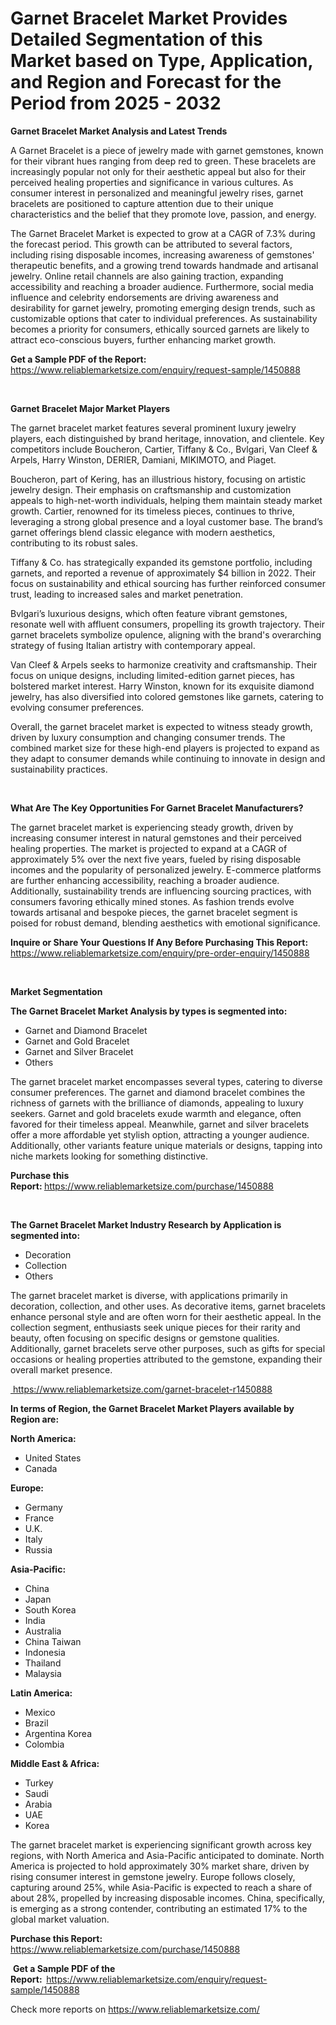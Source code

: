 <p><h1>Garnet Bracelet Market Provides Detailed Segmentation of this Market based on Type, Application, and Region and Forecast for the Period from 2025 - 2032</h1></p><p><strong>Garnet Bracelet Market Analysis and Latest Trends</strong></p>
<p><p>A Garnet Bracelet is a piece of jewelry made with garnet gemstones, known for their vibrant hues ranging from deep red to green. These bracelets are increasingly popular not only for their aesthetic appeal but also for their perceived healing properties and significance in various cultures. As consumer interest in personalized and meaningful jewelry rises, garnet bracelets are positioned to capture attention due to their unique characteristics and the belief that they promote love, passion, and energy.</p><p>The Garnet Bracelet Market is expected to grow at a CAGR of 7.3% during the forecast period. This growth can be attributed to several factors, including rising disposable incomes, increasing awareness of gemstones' therapeutic benefits, and a growing trend towards handmade and artisanal jewelry. Online retail channels are also gaining traction, expanding accessibility and reaching a broader audience. Furthermore, social media influence and celebrity endorsements are driving awareness and desirability for garnet jewelry, promoting emerging design trends, such as customizable options that cater to individual preferences. As sustainability becomes a priority for consumers, ethically sourced garnets are likely to attract eco-conscious buyers, further enhancing market growth.</p></p>
<p><strong>Get a Sample PDF of the Report:&nbsp;</strong> <a href="https://www.reliablemarketsize.com/enquiry/request-sample/1450888?utm_campaign=2042&utm_medium=2&utm_source=Github&utm_content=ia&utm_term=06022025&utm_id=garnet-bracelet">https://www.reliablemarketsize.com/enquiry/request-sample/1450888</a></p>
<p>&nbsp;</p>
<p><strong>Garnet Bracelet Major Market Players</strong></p>
<p><p>The garnet bracelet market features several prominent luxury jewelry players, each distinguished by brand heritage, innovation, and clientele. Key competitors include Boucheron, Cartier, Tiffany & Co., Bvlgari, Van Cleef & Arpels, Harry Winston, DERIER, Damiani, MIKIMOTO, and Piaget.</p><p>Boucheron, part of Kering, has an illustrious history, focusing on artistic jewelry design. Their emphasis on craftsmanship and customization appeals to high-net-worth individuals, helping them maintain steady market growth. Cartier, renowned for its timeless pieces, continues to thrive, leveraging a strong global presence and a loyal customer base. The brand’s garnet offerings blend classic elegance with modern aesthetics, contributing to its robust sales.</p><p>Tiffany & Co. has strategically expanded its gemstone portfolio, including garnets, and reported a revenue of approximately $4 billion in 2022. Their focus on sustainability and ethical sourcing has further reinforced consumer trust, leading to increased sales and market penetration.</p><p>Bvlgari’s luxurious designs, which often feature vibrant gemstones, resonate well with affluent consumers, propelling its growth trajectory. Their garnet bracelets symbolize opulence, aligning with the brand's overarching strategy of fusing Italian artistry with contemporary appeal.</p><p>Van Cleef & Arpels seeks to harmonize creativity and craftsmanship. Their focus on unique designs, including limited-edition garnet pieces, has bolstered market interest. Harry Winston, known for its exquisite diamond jewelry, has also diversified into colored gemstones like garnets, catering to evolving consumer preferences. </p><p>Overall, the garnet bracelet market is expected to witness steady growth, driven by luxury consumption and changing consumer trends. The combined market size for these high-end players is projected to expand as they adapt to consumer demands while continuing to innovate in design and sustainability practices.</p></p>
<p>&nbsp;</p>
<p><strong>What Are The Key Opportunities For Garnet Bracelet Manufacturers?</strong></p>
<p><p>The garnet bracelet market is experiencing steady growth, driven by increasing consumer interest in natural gemstones and their perceived healing properties. The market is projected to expand at a CAGR of approximately 5% over the next five years, fueled by rising disposable incomes and the popularity of personalized jewelry. E-commerce platforms are further enhancing accessibility, reaching a broader audience. Additionally, sustainability trends are influencing sourcing practices, with consumers favoring ethically mined stones. As fashion trends evolve towards artisanal and bespoke pieces, the garnet bracelet segment is poised for robust demand, blending aesthetics with emotional significance.</p></p>
<p><strong>Inquire or Share Your Questions If Any Before Purchasing This Report:</strong> <a href="https://www.reliablemarketsize.com/enquiry/pre-order-enquiry/1450888?utm_campaign=2042&utm_medium=2&utm_source=Github&utm_content=ia&utm_term=06022025&utm_id=garnet-bracelet">https://www.reliablemarketsize.com/enquiry/pre-order-enquiry/1450888</a></p>
<p>&nbsp;</p>
<p><strong>Market Segmentation</strong></p>
<p><strong>The Garnet Bracelet Market Analysis by types is segmented into:</strong></p>
<p><ul><li>Garnet and Diamond Bracelet</li><li>Garnet and Gold Bracelet</li><li>Garnet and Silver Bracelet</li><li>Others</li></ul></p>
<p><p>The garnet bracelet market encompasses several types, catering to diverse consumer preferences. The garnet and diamond bracelet combines the richness of garnets with the brilliance of diamonds, appealing to luxury seekers. Garnet and gold bracelets exude warmth and elegance, often favored for their timeless appeal. Meanwhile, garnet and silver bracelets offer a more affordable yet stylish option, attracting a younger audience. Additionally, other variants feature unique materials or designs, tapping into niche markets looking for something distinctive.</p></p>
<p><strong>Purchase this Report:&nbsp;</strong><a href="https://www.reliablemarketsize.com/purchase/1450888?utm_campaign=2042&utm_medium=2&utm_source=Github&utm_content=ia&utm_term=06022025&utm_id=garnet-bracelet">https://www.reliablemarketsize.com/purchase/1450888</a></p>
<p>&nbsp;</p>
<p><strong>The Garnet Bracelet Market Industry Research by Application is segmented into:</strong></p>
<p><ul><li>Decoration</li><li>Collection</li><li>Others</li></ul></p>
<p><p>The garnet bracelet market is diverse, with applications primarily in decoration, collection, and other uses. As decorative items, garnet bracelets enhance personal style and are often worn for their aesthetic appeal. In the collection segment, enthusiasts seek unique pieces for their rarity and beauty, often focusing on specific designs or gemstone qualities. Additionally, garnet bracelets serve other purposes, such as gifts for special occasions or healing properties attributed to the gemstone, expanding their overall market presence.</p></p>
<p><a href="https://www.reliablemarketsize.com/garnet-bracelet-r1450888?utm_campaign=2042&utm_medium=2&utm_source=Github&utm_content=ia&utm_term=06022025&utm_id=garnet-bracelet">&nbsp;https://www.reliablemarketsize.com/garnet-bracelet-r1450888</a></p>
<p><strong>In terms of Region, the Garnet Bracelet Market Players available by Region are:</strong></p>
<p>
    <p> <strong> North America: </strong>
        <ul>
            <li>United States</li>
            <li>Canada</li>
        </ul>
        </p> 
    <p> <strong> Europe: </strong>
        <ul>
            <li>Germany</li>
            <li>France</li>
            <li>U.K.</li>
            <li>Italy</li>
            <li>Russia</li>
        </ul>
        </p> 
    <p> <strong> Asia-Pacific: </strong>
        <ul>
            <li>China</li>
            <li>Japan</li>
            <li>South Korea</li>
            <li>India</li>
            <li>Australia</li>
            <li>China Taiwan</li>
            <li>Indonesia</li>
            <li>Thailand</li>
            <li>Malaysia</li>
        </ul>
        </p> 
    <p> <strong> Latin America: </strong>
        <ul>
            <li>Mexico</li>
            <li>Brazil</li>
            <li>Argentina Korea</li>
            <li>Colombia</li>
        </ul>
        </p> 
    <p> <strong> Middle East & Africa: </strong>
        <ul>
            <li>Turkey</li>
            <li>Saudi</li>
            <li>Arabia</li>
            <li>UAE</li>
            <li>Korea</li>
        </ul>
    </p>
    </p>
<p><p>The garnet bracelet market is experiencing significant growth across key regions, with North America and Asia-Pacific anticipated to dominate. North America is projected to hold approximately 30% market share, driven by rising consumer interest in gemstone jewelry. Europe follows closely, capturing around 25%, while Asia-Pacific is expected to reach a share of about 28%, propelled by increasing disposable incomes. China, specifically, is emerging as a strong contender, contributing an estimated 17% to the global market valuation.</p></p>
<p><strong>Purchase this Report: </strong><a href="https://www.reliablemarketsize.com/purchase/1450888?utm_campaign=2042&utm_medium=2&utm_source=Github&utm_content=ia&utm_term=06022025&utm_id=garnet-bracelet">https://www.reliablemarketsize.com/purchase/1450888</a></p>
<p>&nbsp;<strong>Get a Sample PDF of the Report:&nbsp;&nbsp;</strong><a href="https://www.reliablemarketsize.com/enquiry/request-sample/1450888?utm_campaign=2042&utm_medium=2&utm_source=Github&utm_content=ia&utm_term=06022025&utm_id=garnet-bracelet">https://www.reliablemarketsize.com/enquiry/request-sample/1450888</a></p>
<p><strong></strong></p>
<p>Check more reports on <a href="https://www.reliablemarketsize.com/?utm_campaign=2042&utm_medium=2&utm_source=Github&utm_content=ia&utm_term=06022025&utm_id=garnet-bracelet">https://www.reliablemarketsize.com/</a></p>